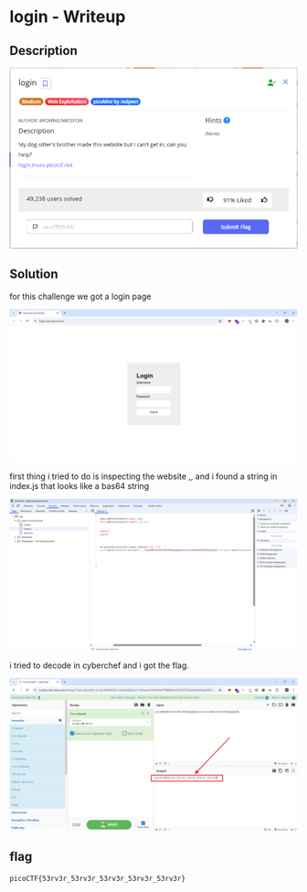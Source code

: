 # login - Writeup

## Description

![Alt text](img/1.png)

## Solution

for this challenge we got a login page

![Alt text](img/2.png)

first thing i tried to do is inspecting the website ,, and i found a string in index.js that looks like a bas64 string

![Alt text](img/3.png)

i tried to decode in cyberchef and i got the flag.

![Alt text](img/4.png)

## flag

```
picoCTF{53rv3r_53rv3r_53rv3r_53rv3r_53rv3r}
```
